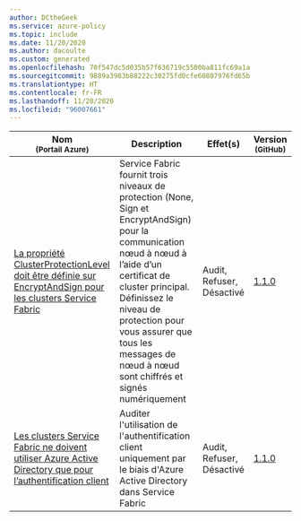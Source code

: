 ```yaml
---
author: DCtheGeek
ms.service: azure-policy
ms.topic: include
ms.date: 11/20/2020
ms.author: dacoulte
ms.custom: generated
ms.openlocfilehash: 70f547dc5d035b57f636719c5500ba811fc69a1a
ms.sourcegitcommit: 9889a3983b88222c30275fd0cfe60807976fd65b
ms.translationtype: HT
ms.contentlocale: fr-FR
ms.lasthandoff: 11/20/2020
ms.locfileid: "96007661"
---
```

|Nom<br /><sub>(Portail Azure)</sub> |Description |Effet(s) |Version<br /><sub>(GitHub)</sub> |
|---|---|---|---|
|[La propriété ClusterProtectionLevel doit être définie sur EncryptAndSign pour les clusters Service Fabric](https://portal.azure.com/#blade/Microsoft_Azure_Policy/PolicyDetailBlade/definitionId/%2Fproviders%2FMicrosoft.Authorization%2FpolicyDefinitions%2F617c02be-7f02-4efd-8836-3180d47b6c68) |Service Fabric fournit trois niveaux de protection (None, Sign et EncryptAndSign) pour la communication nœud à nœud à l’aide d’un certificat de cluster principal. Définissez le niveau de protection pour vous assurer que tous les messages de nœud à nœud sont chiffrés et signés numériquement |Audit, Refuser, Désactivé |[1.1.0](https://github.com/Azure/azure-policy/blob/master/built-in-policies/policyDefinitions/Service%20Fabric/ServiceFabric_AuditClusterProtectionLevel_Audit.json) |
|[Les clusters Service Fabric ne doivent utiliser Azure Active Directory que pour l’authentification client](https://portal.azure.com/#blade/Microsoft_Azure_Policy/PolicyDetailBlade/definitionId/%2Fproviders%2FMicrosoft.Authorization%2FpolicyDefinitions%2Fb54ed75b-3e1a-44ac-a333-05ba39b99ff0) |Auditer l'utilisation de l'authentification client uniquement par le biais d'Azure Active Directory dans Service Fabric |Audit, Refuser, Désactivé |[1.1.0](https://github.com/Azure/azure-policy/blob/master/built-in-policies/policyDefinitions/Service%20Fabric/ServiceFabric_AuditADAuth_Audit.json) |
